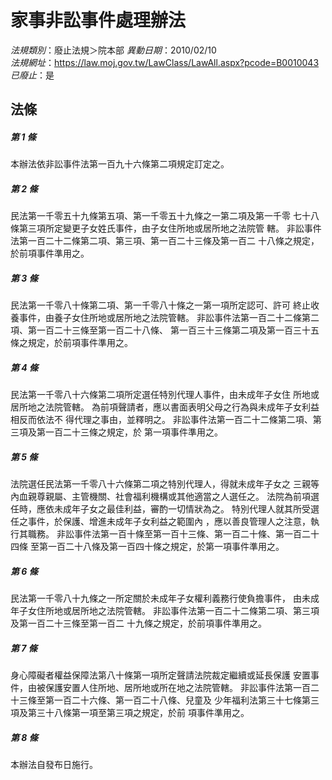 # 家事非訟事件處理辦法

*法規類別*：廢止法規＞院本部
*異動日期*：2010/02/10  
*法規網址*：https://law.moj.gov.tw/LawClass/LawAll.aspx?pcode=B0010043
*已廢止*：是


## 法條
##### 第 1 條
本辦法依非訟事件法第一百九十六條第二項規定訂定之。

##### 第 2 條
民法第一千零五十九條第五項、第一千零五十九條之一第二項及第一千零
七十八條第三項所定變更子女姓氏事件，由子女住所地或居所地之法院管
轄。
非訟事件法第一百二十二條第二項、第三項、第一百二十三條及第一百二
十八條之規定，於前項事件準用之。

##### 第 3 條
民法第一千零八十條第二項、第一千零八十條之一第一項所定認可、許可
終止收養事件，由養子女住所地或居所地之法院管轄。
非訟事件法第一百二十二條第二項、第一百二十三條至第一百二十八條、
第一百三十三條第二項及第一百三十五條之規定，於前項事件準用之。

##### 第 4 條
民法第一千零八十六條第二項所定選任特別代理人事件，由未成年子女住
所地或居所地之法院管轄。
為前項聲請者，應以書面表明父母之行為與未成年子女利益相反而依法不
得代理之事由，並釋明之。
非訟事件法第一百二十二條第二項、第三項及第一百二十三條之規定，於
第一項事件準用之。

##### 第 5 條
法院選任民法第一千零八十六條第二項之特別代理人，得就未成年子女之
三親等內血親尊親屬、主管機關、社會福利機構或其他適當之人選任之。
法院為前項選任時，應依未成年子女之最佳利益，審酌一切情狀為之。
特別代理人就其所受選任之事件，於保護、增進未成年子女利益之範圍內
，應以善良管理人之注意，執行其職務。
非訟事件法第一百十條至第一百十三條、第一百二十條、第一百二十四條
至第一百二十八條及第一百四十條之規定，於第一項事件準用之。

##### 第 6 條
民法第一千零八十九條之一所定關於未成年子女權利義務行使負擔事件，
由未成年子女住所地或居所地之法院管轄。
非訟事件法第一百二十二條第二項、第三項及第一百二十三條至第一百二
十九條之規定，於前項事件準用之。

##### 第 7 條
身心障礙者權益保障法第八十條第一項所定聲請法院裁定繼續或延長保護
安置事件，由被保護安置人住所地、居所地或所在地之法院管轄。
非訟事件法第一百二十三條至第一百二十六條、第一百二十八條、兒童及
少年福利法第三十七條第三項及第三十八條第一項至第三項之規定，於前
項事件準用之。

##### 第 8 條
本辦法自發布日施行。


